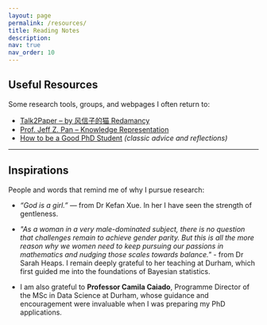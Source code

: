 ```yaml
---
layout: page
permalink: /resources/
title: Reading Notes
description: 
nav: true
nav_order: 10
---
```


##  Useful Resources
Some research tools, groups, and webpages I often return to:

- [Talk2Paper – by 风信子的猫 Redamancy](https://kedreamix.github.io/Talk2Paper/#indexCard)  
- [Prof. Jeff Z. Pan – Knowledge Representation](https://knowledge-representation.org/j.z.pan/)  
- [How to be a Good PhD Student](https://...) *(classic advice and reflections)*  

---

##  Inspirations

People and words that remind me of why I pursue research:

- *“God is a girl.”* — from Dr Kefan Xue. In her I have seen the strength of gentleness.  

- *"As a woman in a very male-dominated subject, there is no question that challenges remain to achieve gender parity. But this is all the more reason why we women need to keep pursuing our passions in mathematics and nudging those scales towards balance."* - from Dr Sarah Heaps. I remain deeply grateful to her teaching at Durham, which first guided me into the foundations of Bayesian statistics.

- I am also grateful to **Professor Camila Caiado**, Programme Director of the MSc in Data Science at Durham, whose guidance and encouragement were invaluable when I was preparing my PhD applications.